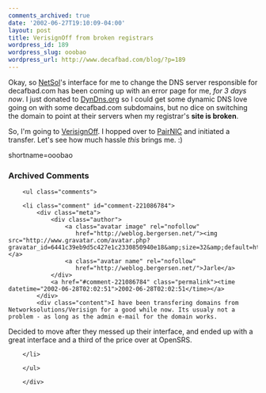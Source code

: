 ```yaml
---
comments_archived: true
date: '2002-06-27T19:10:09-04:00'
layout: post
title: VerisignOff from broken registrars
wordpress_id: 189
wordpress_slug: ooobao
wordpress_url: http://www.decafbad.com/blog/?p=189
---
```

<p>Okay, so <a href="http://www.nsi.com">NetSol</a>'s interface for me to change the DNS server responsible for decafbad.com has been coming up with an error page for me, <i>for 3 days now</i>.  I just donated to <a href="http://www.dyndns.org">DynDns.org</a> so I could get some dynamic DNS love going on with some decafbad.com subdomains, but no dice on switching the domain to point at their servers when my registrar's <b>site is broken</b>.</p>
<p>So, I'm going to <a href="http://www.verisignoff.org/">VerisignOff</a>.  I hopped over to <a href="http://www.Pairnic.com/">PairNIC</a> and initiated a transfer.  Let's see how much hassle <i>this</i> brings me.  :)</p>
<!--more-->
shortname=ooobao

<div id="comments" class="comments archived-comments">
            <h3>Archived Comments</h3>
            
        <ul class="comments">
            
        <li class="comment" id="comment-221086784">
            <div class="meta">
                <div class="author">
                    <a class="avatar image" rel="nofollow" 
                       href="http://weblog.bergersen.net/"><img src="http://www.gravatar.com/avatar.php?gravatar_id=6441c39eb9d5c427e1c2330850940e18&amp;size=32&amp;default=http://mediacdn.disqus.com/1320279820/images/noavatar32.png"/></a>
                    <a class="avatar name" rel="nofollow" 
                       href="http://weblog.bergersen.net/">Jarle</a>
                </div>
                <a href="#comment-221086784" class="permalink"><time datetime="2002-06-28T02:02:51">2002-06-28T02:02:51</time></a>
            </div>
            <div class="content">I have been transfering domains from Networksolutions/Verisign for a good while now. Its usualy not a problem - as long as the admin e-mail for the domain works.

Decided to move after they messed up their interface, and ended up with a great interface and a third of the price over at OpenSRS.</div>
            
        </li>
    
        </ul>
    
        </div>
    